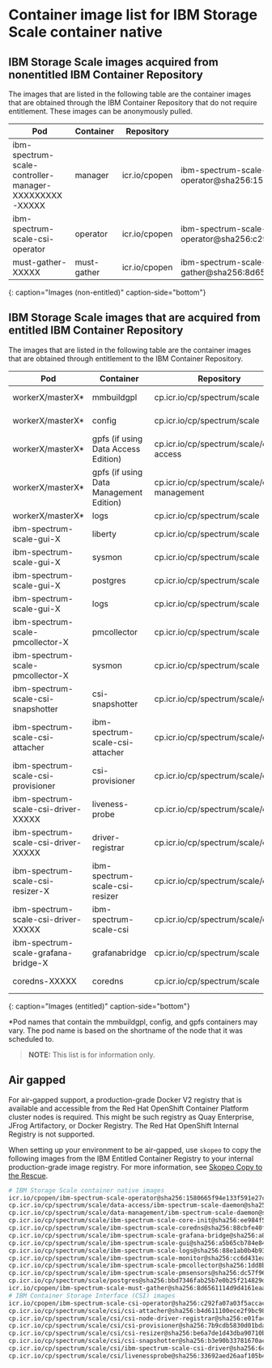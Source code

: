 
# Container image list for IBM Storage Scale container native

## IBM Storage Scale images acquired from nonentitled IBM Container Repository

The images that are listed in the following table are the container images that are obtained through the IBM Container Repository that do not require entitlement. These images can be anonymously pulled.

| Pod | Container | Repository | Image |
|-----|-----------|------------|---------------------|
| ibm-spectrum-scale-controller-manager-XXXXXXXXX-XXXXX | manager | icr.io/cpopen | ibm-spectrum-scale-operator@sha256:1580665f94e133f591e27cb5a3237652b7d0c5a31848457d2a2fad4b356aa530 |
| ibm-spectrum-scale-csi-operator | operator | icr.io/cpopen  | ibm-spectrum-scale-csi-operator@sha256:c292fa07a03f5accac554a5f366b7241c31dbb85fc4617c0fe2428cf103fce56 |
| must-gather-XXXXX | must-gather | icr.io/cpopen | ibm-spectrum-scale-must-gather@sha256:8d6561114d9d4161eaab4529b7664ab32b032654763662dd79054540766da0f7 |
{: caption="Images (non-entitled)" caption-side="bottom"}

## IBM Storage Scale images that are acquired from entitled IBM Container Repository

The images that are listed in the following table are the container images that are obtained through entitlement to the IBM Container Repository.

| Pod | Container | Repository | Image |
|-----|-----------|------------|---------------------|
| workerX/masterX* | mmbuildgpl | cp.icr.io/cp/spectrum/scale | ibm-spectrum-scale-core-init@sha256:ee984f59941faa674af7450f39d52df3409d3dedb5b930fa0e33b310c9dd6de1 |
| workerX/masterX* | config | cp.icr.io/cp/spectrum/scale | ibm-spectrum-scale-core-init@sha256:ee984f59941faa674af7450f39d52df3409d3dedb5b930fa0e33b310c9dd6de1 |
| workerX/masterX* | gpfs (if using Data Access Edition) | cp.icr.io/cp/spectrum/scale/data-access | ibm-spectrum-scale-daemon@sha256:82ff198432997b628213f8c828b4843019f4a163e608eee8773e9e85686144bd |
| workerX/masterX* | gpfs (if using Data Management Edition) | cp.icr.io/cp/spectrum/scale/data-management | ibm-spectrum-scale-daemon@sha256:1f7a9a48f15162749e2a399b83f704beb73bb9fffd93275b0b0651ddca6dd83b |
| workerX/masterX* | logs | cp.icr.io/cp/spectrum/scale | ubi-minimal@sha256:2636170dc55a0931d013014a72ae26c0c2521d4b61a28354b3e2e5369fa335a3  |
| ibm-spectrum-scale-gui-X | liberty | cp.icr.io/cp/spectrum/scale | ibm-spectrum-scale-gui@sha256:a5b65cb784e84acc80f7318ca30a03d270b7931e500fb0bcece87c6adcf4cd56 |
| ibm-spectrum-scale-gui-X | sysmon | cp.icr.io/cp/spectrum/scale | ibm-spectrum-scale-monitor@sha256:cc6d431ea461b58faceb759e8d23cd66554a1dd4c057d6ca9c56aaaecd8d8757 |
| ibm-spectrum-scale-gui-X | postgres | cp.icr.io/cp/spectrum/scale | postgres@sha256:bbd7346fab25b7e0b25f214829d6ebfb78ef0465059492e46dee740ce8fcd844 |
| ibm-spectrum-scale-gui-X | logs | cp.icr.io/cp/spectrum/scale | ubi-minimal@sha256:2636170dc55a0931d013014a72ae26c0c2521d4b61a28354b3e2e5369fa335a3 |
| ibm-spectrum-scale-pmcollector-X | pmcollector | cp.icr.io/cp/spectrum/scale | ibm-spectrum-scale-pmcollector@sha256:1dd8b31e3a44f10597206945ee4ee580ea5e325f7e9e69972daef24c10f399ae |
| ibm-spectrum-scale-pmcollector-X | sysmon | cp.icr.io/cp/spectrum/scale | ibm-spectrum-scale-monitor@sha256:cc6d431ea461b58faceb759e8d23cd66554a1dd4c057d6ca9c56aaaecd8d8757 |
| ibm-spectrum-scale-csi-snapshotter | csi-snapshotter | cp.icr.io/cp/spectrum/scale/csi | csi-snapshotter@sha256:b3e90b33781670ac050c22c9e88b9e876493dca248966b9da6f7a90cc412ab86  |
| ibm-spectrum-scale-csi-attacher | ibm-spectrum-scale-csi-attacher | cp.icr.io/cp/spectrum/scale/csi | csi-attacher@sha256:b4d611100ece2f9bc980d1cb19c2285b8868da261e3b1ee8f45448ab5512ab94 |
| ibm-spectrum-scale-csi-provisioner | csi-provisioner | cp.icr.io/cp/spectrum/scale/csi | csi-provisioner@sha256:7b9cdb5830d01bda96111b4f138dbddcc01eed2f95aa980a404c45a042d60a10 |
| ibm-spectrum-scale-csi-driver-XXXXX | liveness-probe | cp.icr.io/cp/spectrum/scale/csi | livenessprobe@sha256:33692aed26aaf105b4d6e66280cceca9e0463f500c81b5d8c955428a75438f32 |
| ibm-spectrum-scale-csi-driver-XXXXX | driver-registrar | cp.icr.io/cp/spectrum/scale/csi | csi-node-driver-registrar@sha256:e01facb9fb9cffaf52d0053bdb979fbd8c505c8e411939a6e026dd061a6b4fbe |
| ibm-spectrum-scale-csi-resizer-X | ibm-spectrum-scale-csi-resizer | cp.icr.io/cp/spectrum/scale/csi | csi-resizer@sha256:be6a7de1d43dba90710b61bd3d0d8f568654a6adadaeea9188cf4cd3554cbb87 |
| ibm-spectrum-scale-csi-driver-XXXXX | ibm-spectrum-scale-csi | cp.icr.io/cp/spectrum/scale/csi | ibm-spectrum-scale-csi-driver@sha256:6cf6a3818f48c2bcb5460c4902c5d44ad73c415a5f2980a374062a4bb18840ea |
| ibm-spectrum-scale-grafana-bridge-X | grafanabridge | cp.icr.io/cp/spectrum/scale | ibm-spectrum-scale-grafana-bridge@sha256:a8f5e13168e4c9d15a3026cdec5dde98a75ddf2a17c6bea4fc67b32e825e2632 |
| coredns-XXXXX | coredns | cp.icr.io/cp/spectrum/scale | ibm-spectrum-scale-coredns@sha256:88cbfe40fd302a6467cb7e852b298f6c8d8659782ab313706d491d3ddf172a6e |
{: caption="Images (entitled)" caption-side="bottom"}

*Pod names that contain the mmbuildgpl, config, and gpfs containers may vary. The pod name is based on the shortname of the node that it was scheduled to.

>**NOTE:** This list is for information only.

## Air gapped

For air-gapped support, a production-grade Docker V2 registry that is available and accessible from the Red Hat OpenShift Container Platform cluster nodes is required. This might be such registry as Quay Enterprise, JFrog Artifactory, or Docker Registry. The Red Hat OpenShift Internal Registry is not supported.

When setting up your environment to be air-gapped, use `skopeo` to copy the following images from the IBM Entitled Container Registry to your internal production-grade image registry. For more information, see [Skopeo Copy to the Rescue](https://www.redhat.com/en/blog/skopeo-copy-rescue).

```bash
# IBM Storage Scale container native images
icr.io/cpopen/ibm-spectrum-scale-operator@sha256:1580665f94e133f591e27cb5a3237652b7d0c5a31848457d2a2fad4b356aa530
cp.icr.io/cp/spectrum/scale/data-access/ibm-spectrum-scale-daemon@sha256:82ff198432997b628213f8c828b4843019f4a163e608eee8773e9e85686144bd
cp.icr.io/cp/spectrum/scale/data-management/ibm-spectrum-scale-daemon@sha256:1f7a9a48f15162749e2a399b83f704beb73bb9fffd93275b0b0651ddca6dd83b
cp.icr.io/cp/spectrum/scale/ibm-spectrum-scale-core-init@sha256:ee984f59941faa674af7450f39d52df3409d3dedb5b930fa0e33b310c9dd6de1
cp.icr.io/cp/spectrum/scale/ibm-spectrum-scale-coredns@sha256:88cbfe40fd302a6467cb7e852b298f6c8d8659782ab313706d491d3ddf172a6e
cp.icr.io/cp/spectrum/scale/ibm-spectrum-scale-grafana-bridge@sha256:a8f5e13168e4c9d15a3026cdec5dde98a75ddf2a17c6bea4fc67b32e825e2632
cp.icr.io/cp/spectrum/scale/ibm-spectrum-scale-gui@sha256:a5b65cb784e84acc80f7318ca30a03d270b7931e500fb0bcece87c6adcf4cd56
cp.icr.io/cp/spectrum/scale/ibm-spectrum-scale-logs@sha256:88e1ab0b4b93e5730bdc5657d0fdbc593d814392321005378d7a87b013cdc86a
cp.icr.io/cp/spectrum/scale/ibm-spectrum-scale-monitor@sha256:cc6d431ea461b58faceb759e8d23cd66554a1dd4c057d6ca9c56aaaecd8d8757
cp.icr.io/cp/spectrum/scale/ibm-spectrum-scale-pmcollector@sha256:1dd8b31e3a44f10597206945ee4ee580ea5e325f7e9e69972daef24c10f399ae
cp.icr.io/cp/spectrum/scale/ibm-spectrum-scale-pmsensors@sha256:dc57f960aa63b3bc24c94a065b0747548d0895cd081ec86dcb2714b69ee8a265
cp.icr.io/cp/spectrum/scale/postgres@sha256:bbd7346fab25b7e0b25f214829d6ebfb78ef0465059492e46dee740ce8fcd844
icr.io/cpopen/ibm-spectrum-scale-must-gather@sha256:8d6561114d9d4161eaab4529b7664ab32b032654763662dd79054540766da0f7
# IBM Container Storage Interface (CSI) images
icr.io/cpopen/ibm-spectrum-scale-csi-operator@sha256:c292fa07a03f5accac554a5f366b7241c31dbb85fc4617c0fe2428cf103fce56
cp.icr.io/cp/spectrum/scale/csi/csi-attacher@sha256:b4d611100ece2f9bc980d1cb19c2285b8868da261e3b1ee8f45448ab5512ab94
cp.icr.io/cp/spectrum/scale/csi/csi-node-driver-registrar@sha256:e01facb9fb9cffaf52d0053bdb979fbd8c505c8e411939a6e026dd061a6b4fbe
cp.icr.io/cp/spectrum/scale/csi/csi-provisioner@sha256:7b9cdb5830d01bda96111b4f138dbddcc01eed2f95aa980a404c45a042d60a10
cp.icr.io/cp/spectrum/scale/csi/csi-resizer@sha256:be6a7de1d43dba90710b61bd3d0d8f568654a6adadaeea9188cf4cd3554cbb87
cp.icr.io/cp/spectrum/scale/csi/csi-snapshotter@sha256:b3e90b33781670ac050c22c9e88b9e876493dca248966b9da6f7a90cc412ab86
cp.icr.io/cp/spectrum/scale/csi/ibm-spectrum-scale-csi-driver@sha256:6cf6a3818f48c2bcb5460c4902c5d44ad73c415a5f2980a374062a4bb18840ea
cp.icr.io/cp/spectrum/scale/csi/livenessprobe@sha256:33692aed26aaf105b4d6e66280cceca9e0463f500c81b5d8c955428a75438f32
```

